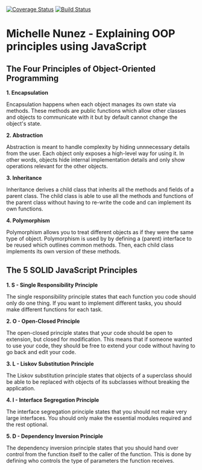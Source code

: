 [![Coverage Status](https://coveralls.io/repos/github/mpn6/IS219-JSOOPPrinciples/badge.svg?branch=master)](https://coveralls.io/github/mpn6/IS219-JSOOPPrinciples?branch=master)
[![Build Status](https://travis-ci.com/mpn6/IS219-JSOOPPrinciples.svg?branch=main)](https://travis-ci.com/mpn6/IS219-JSOOPPrinciples)

# <strong>Michelle Nunez - Explaining OOP principles using JavaScript</strong>

## <strong>The Four Principles of Object-Oriented Programming</strong>

<strong>1. Encapsulation</strong>

Encapsulation happens when each object manages its own state via methods. These methods are public functions which allow other classes and objects to communicate with it but by default cannot change the object's state.

<strong>2. Abstraction</strong>

Abstraction is meant to handle complexity by hiding unnnecessary details from the user. Each object only exposes a high-level way for using it. In other words, objects hide internal implementation details and only show operations relevant for the other objects.

<strong>3. Inheritance</strong>

Inheritance derives a child class that inherits all the methods and fields of a parent class. The child class is able to use all the methods and functions of the parent class without having to re-write the code and can implement its own functions. 

<strong>4. Polymorphism</strong>

Polymorphism allows you to treat different objects as if they were the same type of object. Polymorphism is used by by defining a (parent) interface to be reused which outlines common methods. Then, each child class implements its own version of these methods.

## <strong>The 5 SOLID JavaScript Principles</strong>

<strong>1. S - Single Responsibility Principle</strong>

The single responsibility principle states that each function you code should only do one thing. If you want to implement different tasks, you should make different functions for each task.

<strong>2. O - Open-Closed Principle</strong>

The open-closed principle states that your code should be open to extension, but closed for modification. This means that if someone wanted to use your code, they should be free to extend your code without having to go back and edit your code. 

<strong>3. L - Liskov Substitution Principle</strong>

The Liskov substitution principle states that objects of a superclass should be able to be replaced with objects of its subclasses without breaking the application.

<strong>4. I - Interface Segregation Principle</strong>

The interface segregation principle states that you should not make very large interfaces. You should only make the essential modules required and the rest optional.

<strong>5. D - Dependency Inversion Principle</strong>

The dependency inversion principle states that you should hand over control from the function itself to the caller of the function. This is done by defining who controls the type of parameters the function receives.

